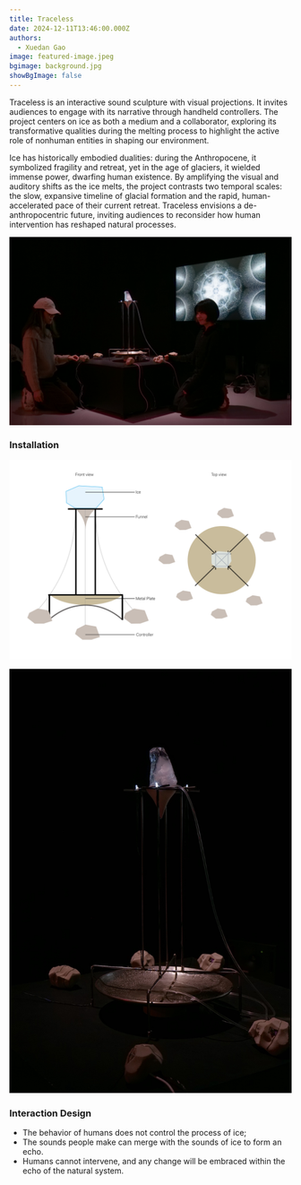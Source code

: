 ```yaml
---
title: Traceless
date: 2024-12-11T13:46:00.000Z
authors:
  - Xuedan Gao
image: featured-image.jpeg
bgimage: background.jpg
showBgImage: false
---
```

Traceless is an interactive sound sculpture with visual projections. It invites audiences to engage with its narrative through handheld controllers. The project centers on ice as both a medium and a collaborator, exploring its transformative qualities during the melting process to highlight the active ﻿role of nonhuman entities in shaping our environment.

Ice has historically embodied dualities: during the Anthropocene, it symbolized fragility and retreat, yet in the age of glaciers, it wielded immense power, dwarfing human existence. By amplifying the visual and auditory shifts as the ice melts, the project contrasts two temporal scales: the slow, expansive timeline of glacial formation and the rapid, human-accelerated pace of their current retreat. Traceless envisions a de-anthropocentric future, inviting audiences to reconsider how human intervention has reshaped natural processes.

![](background.jpg)

### Installation

![](sketch.png)

![](installation.jpg)

### Interaction Design

* The behavior of humans does not control the process of ice;  
* The sounds people make can merge with the sounds of ice to form an echo.
* Humans cannot intervene, and any change will be embraced within the echo of the natural system.
